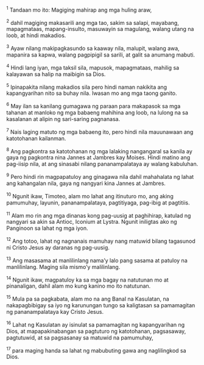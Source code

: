 <sup>1</sup>
Tandaan mo ito: Magiging mahirap ang mga huling araw, 

<sup>2</sup>
dahil magiging makasarili ang mga tao, sakim sa salapi, mayabang, mapagmataas, mapang-insulto, masuwayin sa magulang, walang utang na loob, at hindi makadios. 

<sup>3</sup>
Ayaw nilang makipagkasundo sa kaaway nila, malupit, walang awa, mapanira sa kapwa, walang pagpipigil sa sarili, at galit sa anumang mabuti. 

<sup>4</sup>
Hindi lang iyan, mga taksil sila, mapusok, mapagmataas, mahilig sa kalayawan sa halip na maibigin sa Dios. 

<sup>5</sup>
Ipinapakita nilang makadios sila pero hindi naman nakikita ang kapangyarihan nito sa buhay nila. Iwasan mo ang mga taong ganito. 

<sup>6</sup>
May ilan sa kanilang gumagawa ng paraan para makapasok sa mga tahanan at manloko ng mga babaeng mahihina ang loob, na lulong na sa kasalanan at alipin ng sari-saring pagnanasa. 

<sup>7</sup>
Nais laging matuto ng mga babaeng ito, pero hindi nila mauunawaan ang katotohanan kailanman. 

<sup>8</sup>
Ang pagkontra sa katotohanan ng mga lalaking nangangaral sa kanila ay gaya ng pagkontra nina Jannes at Jambres kay Moises. Hindi matino ang pag-iisip nila, at ang sinasabi nilang pananampalataya ay walang kabuluhan. 

<sup>9</sup>
Pero hindi rin magpapatuloy ang ginagawa nila dahil mahahalata ng lahat ang kahangalan nila, gaya ng nangyari kina Jannes at Jambres.

<sup>10</sup>
Ngunit ikaw, Timoteo, alam mo lahat ang itinuturo mo, ang aking pamumuhay, layunin, pananampalataya, pagtitiyaga, pag-ibig at pagtitiis. 

<sup>11</sup>
Alam mo rin ang mga dinanas kong pag-uusig at paghihirap, katulad ng nangyari sa akin sa Antioc, Iconium at Lystra. Ngunit iniligtas ako ng Panginoon sa lahat ng mga iyon. 

<sup>12</sup>
Ang totoo, lahat ng nagnanais mamuhay nang matuwid bilang tagasunod ni Cristo Jesus ay daranas ng pag-uusig. 

<sup>13</sup>
Ang masasama at manlilinlang namaʼy lalo pang sasama at patuloy na manlilinlang. Maging sila mismoʼy malilinlang. 

<sup>14</sup>
Ngunit ikaw, magpatuloy ka sa mga bagay na natutunan mo at pinanaligan, dahil alam mo kung kanino mo ito natutunan. 

<sup>15</sup>
Mula pa sa pagkabata, alam mo na ang Banal na Kasulatan, na nakapagbibigay sa iyo ng karunungan tungo sa kaligtasan sa pamamagitan ng pananampalataya kay Cristo Jesus. 

<sup>16</sup>
Lahat ng Kasulatan ay isinulat sa pamamagitan ng kapangyarihan ng Dios, at mapapakinabangan sa pagtuturo ng katotohanan, pagsasaway, pagtutuwid, at sa pagsasanay sa matuwid na pamumuhay, 

<sup>17</sup>
para maging handa sa lahat ng mabubuting gawa ang naglilingkod sa Dios.